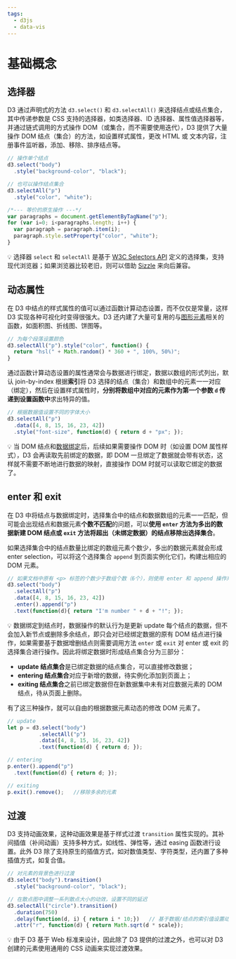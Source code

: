 ```yaml
---
tags:
  - d3js
  - data-vis
---
```


# 基础概念

## 选择器
D3 通过声明式的方法 `d3.select()` 和 `d3.selectAll()` 来选择结点或结点集合，其中传递参数是 CSS 支持的选择器，如类选择器、ID 选择器、属性值选择器等，并通过链式调用的方式操作 DOM（或集合，而不需要使用迭代），D3 提供了大量操作 DOM 结点（集合）的方法，如设置样式属性，更改 HTML 或 文本内容，注册事件监听器，添加、移除、排序结点等。

```js
// 操作单个结点
d3.select("body")
  .style("background-color", "black");

// 也可以操作结点集合
d3.selectAll("p")
  .style("color", "white");

/*--- 等价的原生操作 ---*/
var paragraphs = document.getElementByTagName("p");
for (var i=0; i<paragraphs.length; i++) {
  var paragraph = paragraph.item(i);
  paragraph.style.setProperty("color", "white");
}
```

:bulb: 选择器 `select` 和 `selectAll` 是基于 [W3C Selectors API](https://www.w3.org/TR/selectors-api/) 定义的选择集，支持现代浏览器；如果浏览器比较老旧，则可以借助 [Sizzle](http://sizzlejs.com/) 来向后兼容。

## 动态属性
在 D3 中结点的样式属性的值可以通过函数计算动态设置，而不仅仅是常量，这样 D3 实现各种可视化时变得很强大。D3 还内建了大量可复用的与[图形元素](https://github.com/d3/d3-shape)相关的函数，如面积图、折线图、饼图等。

```js
// 为每个段落设置颜色
d3.selectAll("p").style("color", function() {
  return "hsl(" + Math.random() * 360 + ", 100%, 50%)";
}
```

通过函数计算动态设置的属性通常会与数据进行绑定，数据以数组的形式列出，默认 join-by-index 根据**索引**将 D3 选择的结点（集合）和数组中的元素一一对应（绑定），然后在设置样式属性时，**分别将数组中对应的元素作为第一个参数 `d` 传递到设置函数中**求出特异的值。

```js
// 根据数据值设置不同的字体大小
d3.selectAll("p")
  .data([4, 8, 15, 16, 23, 42])
  .style("font-size", function(d) { return d + "px"; });
```

:bulb: 当 DOM 结点和[数据绑定](https://bost.ocks.org/mike/join/)后，后续如果需要操作 DOM 时（如设置 DOM 属性样式），D3 会再读取先前绑定的数据，即 DOM 一旦绑定了数据就会带有状态，这样就不需要不断地进行数据的映射，直接操作 DOM 时就可以读取它绑定的数据了。

## enter 和 exit
在 D3 中将结点与数据绑定时，选择集合中的结点和数据数组的元素一一匹配，但可能会出现结点和数据元素**个数不匹配**的问题，可以**使用 `enter` 方法为多出的数据新建 DOM 结点或 `exit` 方法将超出（未绑定数据）的结点移除出选择集合**。

如果选择集合中的结点数量比绑定的数组元素个数少，多出的数据元素就会形成 enter selection，可以将这个选择集合 `append` 到页面实例化它们，构建出相应的 DOM 元素。

```js
// 如果文档中原有 <p> 标签的个数少于数组个数（6个），则使用 enter 和 append 操作来补齐 DOM 元素
d3.select("body")
  .selectAll("p")
  .data([4, 8, 15, 16, 23, 42])
  .enter().append("p")
  .text(function(d){ return "I'm number " + d + "!"; });
```

:bulb: 数据绑定到结点时，数据操作的默认行为是更新 update 每个结点的数据，但不会加入新节点或删除多余结点，即只会对已经绑定数据的原有 DOM 结点进行操作，如果需要基于数据增删结点则需要调用方法 `enter` 或 `exit` 对 enter 或 exit 的选择集合进行操作。因此将绑定数据时形成结点集合分为三部分：
* **update 结点集合**是已绑定数据的结点集合，可以直接修改数据；
* **entering 结点集合**对应于新增的数据，待实例化添加到页面上；
* **exiting 结点集合**之前已绑定数据但在新数据集中未有对应数据元素的 DOM 结点，待从页面上删除。

有了这三种操作，就可以自由的根据数据元素动态的修改 DOM 元素了。

```js
// update
let p = d3.select("body")
          .selectAll("p")
          .data([4, 8, 15, 16, 23, 42])
          .text(function(d) { return d; });

// entering
p.enter().append("p")
  .text(function(d) { return d; });

// exiting
p.exit().remove();   //移除多余的元素
```

## 过渡
D3 支持动画效果，这种动画效果是基于样式过渡 `transition` 属性实现的。其补间插值（补间动画）支持多种方式，如线性、弹性等，通过 easing 函数进行设置。此外 D3 除了支持原生的插值方式，如对数值类型、字符类型，还内置了多种插值方式，如复合值。

```js
// 对元素的背景色进行过渡
d3.select("body").transition()
  .style("background-color", "black");

// 在散点图中调整一系列散点大小的动效，设置不同的延迟
d3.selectAll("circle").transition()
  .duration(750)
  .delay(function(d, i) { return i * 10;})   // 基于数据/结点的索引值设置动效的延迟
  .attr("r", function(d) { return Math.sqrt(d * scale});
```

:bulb: 由于 D3 基于 Web 标准来设计，因此除了 D3 提供的过渡之外，也可以对 D3 创建的元素使用通用的 CSS 动画来实现过渡效果。